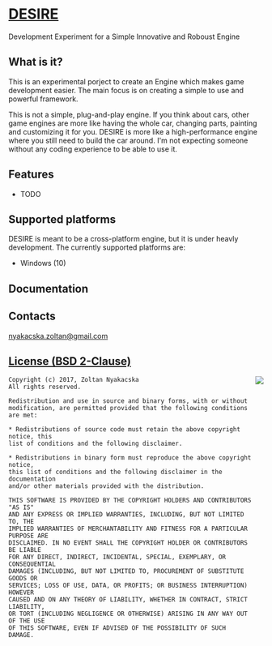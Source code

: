 [DESIRE](https://github.com/nyaki-HUN/DESIRE)
=============================================

Development Experiment for a Simple Innovative and Roboust Engine

What is it?
-----------
This is an experimental porject to create an Engine which makes game development easier.
The main focus is on creating a simple to use and powerful framework.

This is not a simple, plug-and-play engine.
If you think about cars, other game engines are more like having the whole car, changing parts, painting and customizing it for you.
DESIRE is more like a high-performance engine where you still need to build the car around.
I'm not expecting someone without any coding experience to be able to use it.

Features
--------

 * TODO

Supported platforms
-------------------

DESIRE is meant to be a cross-platform engine, but it is under heavly development.
The currently supported platforms are:

 * Windows (10)

Documentation
-------------


Contacts
--------

nyakacska.zoltan@gmail.com


[License (BSD 2-Clause)](https://github.com/nyaki-HUN/DESIRE/LICENSE)
---------------------------------------------------------------------

<a href="http://opensource.org/licenses/BSD-2-Clause" target="_blank">
<img align="right" src="http://opensource.org/trademarks/opensource/OSI-Approved-License-100x137.png">
</a>

	Copyright (c) 2017, Zoltan Nyakacska
	All rights reserved.
	
	Redistribution and use in source and binary forms, with or without
	modification, are permitted provided that the following conditions are met:
	
	* Redistributions of source code must retain the above copyright notice, this
	list of conditions and the following disclaimer.
	
	* Redistributions in binary form must reproduce the above copyright notice,
	this list of conditions and the following disclaimer in the documentation
	and/or other materials provided with the distribution.
	
	THIS SOFTWARE IS PROVIDED BY THE COPYRIGHT HOLDERS AND CONTRIBUTORS "AS IS"
	AND ANY EXPRESS OR IMPLIED WARRANTIES, INCLUDING, BUT NOT LIMITED TO, THE
	IMPLIED WARRANTIES OF MERCHANTABILITY AND FITNESS FOR A PARTICULAR PURPOSE ARE
	DISCLAIMED. IN NO EVENT SHALL THE COPYRIGHT HOLDER OR CONTRIBUTORS BE LIABLE
	FOR ANY DIRECT, INDIRECT, INCIDENTAL, SPECIAL, EXEMPLARY, OR CONSEQUENTIAL
	DAMAGES (INCLUDING, BUT NOT LIMITED TO, PROCUREMENT OF SUBSTITUTE GOODS OR
	SERVICES; LOSS OF USE, DATA, OR PROFITS; OR BUSINESS INTERRUPTION) HOWEVER
	CAUSED AND ON ANY THEORY OF LIABILITY, WHETHER IN CONTRACT, STRICT LIABILITY,
	OR TORT (INCLUDING NEGLIGENCE OR OTHERWISE) ARISING IN ANY WAY OUT OF THE USE
	OF THIS SOFTWARE, EVEN IF ADVISED OF THE POSSIBILITY OF SUCH DAMAGE.

